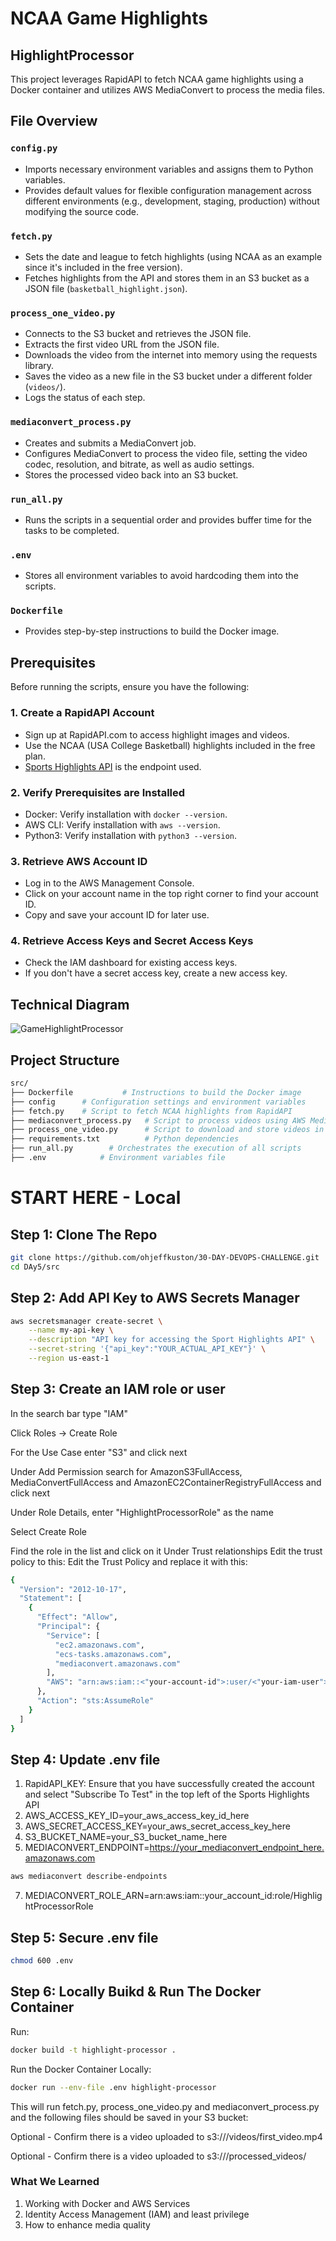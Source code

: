 # NCAA Game Highlights

## HighlightProcessor
This project leverages RapidAPI to fetch NCAA game highlights using a Docker container and utilizes AWS MediaConvert to process the media files.

## File Overview

### `config.py`
- Imports necessary environment variables and assigns them to Python variables.
- Provides default values for flexible configuration management across different environments (e.g., development, staging, production) without modifying the source code.

### `fetch.py`
- Sets the date and league to fetch highlights (using NCAA as an example since it's included in the free version).
- Fetches highlights from the API and stores them in an S3 bucket as a JSON file (`basketball_highlight.json`).

### `process_one_video.py`
- Connects to the S3 bucket and retrieves the JSON file.
- Extracts the first video URL from the JSON file.
- Downloads the video from the internet into memory using the requests library.
- Saves the video as a new file in the S3 bucket under a different folder (`videos/`).
- Logs the status of each step.

### `mediaconvert_process.py`
- Creates and submits a MediaConvert job.
- Configures MediaConvert to process the video file, setting the video codec, resolution, and bitrate, as well as audio settings.
- Stores the processed video back into an S3 bucket.

### `run_all.py`
- Runs the scripts in a sequential order and provides buffer time for the tasks to be completed.

### `.env`
- Stores all environment variables to avoid hardcoding them into the scripts.

### `Dockerfile`
- Provides step-by-step instructions to build the Docker image.

## Prerequisites
Before running the scripts, ensure you have the following:

### 1. Create a RapidAPI Account
- Sign up at RapidAPI.com to access highlight images and videos.
- Use the NCAA (USA College Basketball) highlights included in the free plan.
- [Sports Highlights API](https://rapidapi.com/highlightly-api-highlightly-api-default/api/sport-highlights-api/playground/apiendpoint_16dd5813-39c6-43f0-aebe-11f891fe5149) is the endpoint used.

### 2. Verify Prerequisites are Installed
- Docker: Verify installation with `docker --version`.
- AWS CLI: Verify installation with `aws --version`.
- Python3: Verify installation with `python3 --version`.

### 3. Retrieve AWS Account ID
- Log in to the AWS Management Console.
- Click on your account name in the top right corner to find your account ID.
- Copy and save your account ID for later use.

### 4. Retrieve Access Keys and Secret Access Keys
- Check the IAM dashboard for existing access keys.
- If you don't have a secret access key, create a new access key.

## Technical Diagram
![GameHighlightProcessor](https://github.com/user-attachments/assets/762c3582-c6fe-48b2-b7da-0ff5b86b7970)

## Project Structure
```bash
src/
├── Dockerfile           # Instructions to build the Docker image
├── config      # Configuration settings and environment variables
├── fetch.py    # Script to fetch NCAA highlights from RapidAPI
├── mediaconvert_process.py   # Script to process videos using AWS MediaConvert
├── process_one_video.py      # Script to download and store videos in S3
├── requirements.txt          # Python dependencies
├── run_all.py        # Orchestrates the execution of all scripts
├── .env            # Environment variables file
```

# START HERE - Local
## **Step 1: Clone The Repo**
```bash
git clone https://github.com/ohjeffkuston/30-DAY-DEVOPS-CHALLENGE.git
cd DAy5/src
```
## **Step 2: Add API Key to AWS Secrets Manager**
```bash
aws secretsmanager create-secret \
    --name my-api-key \
    --description "API key for accessing the Sport Highlights API" \
    --secret-string '{"api_key":"YOUR_ACTUAL_API_KEY"}' \
    --region us-east-1
```

## **Step 3: Create an IAM role or user**

In the search bar type "IAM" 

Click Roles -> Create Role

For the Use Case enter "S3" and click next

Under Add Permission search for AmazonS3FullAccess, MediaConvertFullAccess and AmazonEC2ContainerRegistryFullAccess and click next

Under Role Details, enter "HighlightProcessorRole" as the name

Select Create Role

Find the role in the list and click on it
Under Trust relationships
Edit the trust policy to this:
Edit the Trust Policy and replace it with this:
```bash
{
  "Version": "2012-10-17",
  "Statement": [
    {
      "Effect": "Allow",
      "Principal": {
        "Service": [
          "ec2.amazonaws.com",
          "ecs-tasks.amazonaws.com",
          "mediaconvert.amazonaws.com"
        ],
        "AWS": "arn:aws:iam::<"your-account-id">:user/<"your-iam-user">"
      },
      "Action": "sts:AssumeRole"
    }
  ]
}
```

## **Step 4: Update .env file**
1. RapidAPI_KEY: Ensure that you have successfully created the account and select "Subscribe To Test" in the top left of the Sports Highlights API
2. AWS_ACCESS_KEY_ID=your_aws_access_key_id_here
3. AWS_SECRET_ACCESS_KEY=your_aws_secret_access_key_here
4. S3_BUCKET_NAME=your_S3_bucket_name_here
5. MEDIACONVERT_ENDPOINT=https://your_mediaconvert_endpoint_here.amazonaws.com
```bash
aws mediaconvert describe-endpoints
```
7. MEDIACONVERT_ROLE_ARN=arn:aws:iam::your_account_id:role/HighlightProcessorRole

## **Step 5: Secure .env file**
```bash
chmod 600 .env
```
## **Step 6: Locally Buikd & Run The Docker Container**
Run:
```bash
docker build -t highlight-processor .
```

Run the Docker Container Locally:
```bash
docker run --env-file .env highlight-processor
```
           
This will run fetch.py, process_one_video.py and mediaconvert_process.py and the following files should be saved in your S3 bucket:

Optional - Confirm there is a video uploaded to s3://<your-bucket-name>/videos/first_video.mp4

Optional - Confirm there is a video uploaded to s3://<your-bucket-name>/processed_videos/

### **What We Learned**
1. Working with Docker and AWS Services
2. Identity Access Management (IAM) and least privilege
3. How to enhance media quality 

